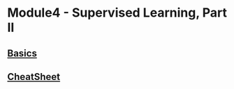 # Module4 - Supervised Learning, Part II

## [Basics](basics.md "Basics")

## [CheatSheet](cheat-sheet.md "CheatSheet")

